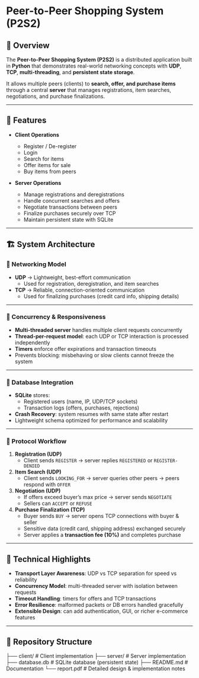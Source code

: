 # Peer-to-Peer Shopping System (P2S2)

## 📌 Overview
The **Peer-to-Peer Shopping System (P2S2)** is a distributed application built in **Python** that demonstrates real-world networking concepts with **UDP**, **TCP**, **multi-threading**, and **persistent state storage**.

It allows multiple peers (clients) to **search, offer, and purchase items** through a central **server** that manages registrations, item searches, negotiations, and purchase finalizations.

---

## 🚀 Features
- **Client Operations**
  - Register / De-register  
  - Login  
  - Search for items  
  - Offer items for sale  
  - Buy items from peers  

- **Server Operations**
  - Manage registrations and deregistrations  
  - Handle concurrent searches and offers  
  - Negotiate transactions between peers  
  - Finalize purchases securely over TCP  
  - Maintain persistent state with SQLite  

---

## 🏗️ System Architecture

### 🔹 Networking Model
- **UDP** → Lightweight, best-effort communication  
  - Used for registration, deregistration, and item searches  
- **TCP** → Reliable, connection-oriented communication  
  - Used for finalizing purchases (credit card info, shipping details)  

---

### 🔹 Concurrency & Responsiveness
- **Multi-threaded server** handles multiple client requests concurrently  
- **Thread-per-request model**: each UDP or TCP interaction is processed independently  
- **Timers** enforce offer expirations and transaction timeouts  
- Prevents blocking: misbehaving or slow clients cannot freeze the system  

---

### 🔹 Database Integration
- **SQLite** stores:  
  - Registered users (name, IP, UDP/TCP sockets)  
  - Transaction logs (offers, purchases, rejections)  
- **Crash Recovery**: system resumes with same state after restart  
- Lightweight schema optimized for performance and scalability  

---

### 🔹 Protocol Workflow
1. **Registration (UDP)**  
   - Client sends `REGISTER` → server replies `REGISTERED` or `REGISTER-DENIED`  
2. **Item Search (UDP)**  
   - Client sends `LOOKING_FOR` → server queries other peers → peers respond with `OFFER`  
3. **Negotiation (UDP)**  
   - If offers exceed buyer’s max price → server sends `NEGOTIATE`  
   - Sellers can `ACCEPT` or `REFUSE`  
4. **Purchase Finalization (TCP)**  
   - Buyer sends `BUY` → server opens TCP connections with buyer & seller  
   - Sensitive data (credit card, shipping address) exchanged securely  
   - Server applies a **transaction fee (10%)** and completes purchase  

---

## 🔬 Technical Highlights
- **Transport Layer Awareness**: UDP vs TCP separation for speed vs reliability  
- **Concurrency Model**: multi-threaded server with isolation between requests  
- **Timeout Handling**: timers for offers and TCP transactions  
- **Error Resilience**: malformed packets or DB errors handled gracefully  
- **Extensible Design**: can add authentication, GUI, or richer e-commerce features  

---

## 📂 Repository Structure
├── client/ # Client implementation
├── server/ # Server implementation
├── database.db # SQLite database (persistent state)
├── README.md # Documentation
└── report.pdf # Detailed design & implementation notes

